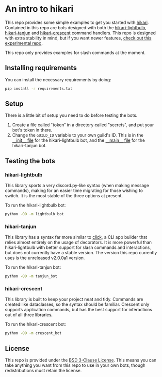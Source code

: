 # An intro to hikari

This repo provides some simple examples to get you started with [hikari](https://github.com/hikari-py/hikari). Contained in this repo are bots designed with both the [hikari-lightbulb](https://github.com/tandemdude/hikari-lightbulb), [hikari-tanjun](https://github.com/FasterSpeeding/Tanjun) and [hikari-crescent](https://github.com/magpie-dev/hikari-crescent/) command handlers. This repo is designed with extra stability in mind, but if you want newer features, [check out this experimental repo](https://github.com/Carberra/hikari-testing).

This repo only provides examples for slash commands at the moment.

## Installing requirements

You can install the necessary requirements by doing:

```sh
pip install -r requirements.txt
```


## Setup

There is a little bit of setup you need to do before testing the bots.

1. Create a file called "token" in a directory called "secrets", and put your bot's token in there.
2. Change the `GUILD_ID` variable to your own guild's ID. This is in the [\_\_init__ file](https://github.com/parafoxia/hikari-intro/blob/main/lightbulb_bot/__init__.py) for the hikari-lightbulb bot, and the [\_\_main__ file](https://github.com/parafoxia/hikari-intro/blob/main/tanjun_bot/__main__.py) for the hikari-tanjun bot.

## Testing the bots

### hikari-lightbulb

This library sports a very discord.py-like syntax (when making message commands), making for an easier time migrating for those wishing to switch. It is the most stable of the three options at present.

To run the hikari-lightbulb bot:
```sh
python -OO -m lightbulb_bot
```

### hikari-tanjun

This library has a syntax far more similar to [click](https://github.com/pallets/click/), a CLI app builder that relies almost entirely on the usage of decorators. It is more powerful than hikari-lightbulb with better support for slash commands and interactions, but does not currently have a stable version. The version this repo currently uses is the unreleased v2.0.0a1 version.

To run the hikari-tanjun bot:
```sh
python -OO -m tanjun_bot
```

### hikari-crescent

This library is built to keep your project neat and tidy. Commands are created like dataclasses, so the syntax should be familiar. Crescent only supports application commands, but has the best support for interactions out of all three libraries.

To run the hikari-crescent bot:
```sh
python -OO -m crescent_bot
```

## License

This repo is provided under the [BSD 3-Clause License](https://github.com/parafoxia/hikari-intro/blob/main/LICENSE). This means you can take anything you want from this repo to use in your own bots, though redistributions must retain the license.
